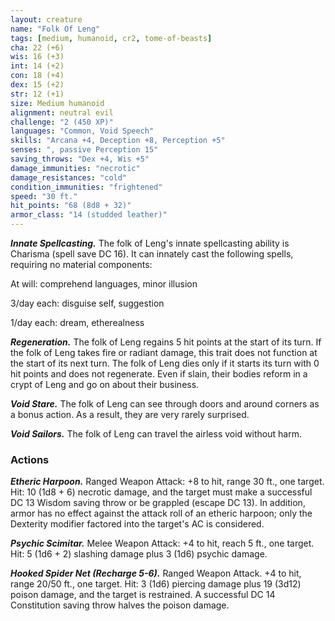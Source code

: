 ```yaml
---
layout: creature
name: "Folk Of Leng"
tags: [medium, humanoid, cr2, tome-of-beasts]
cha: 22 (+6)
wis: 16 (+3)
int: 14 (+2)
con: 18 (+4)
dex: 15 (+2)
str: 12 (+1)
size: Medium humanoid
alignment: neutral evil
challenge: "2 (450 XP)"
languages: "Common, Void Speech"
skills: "Arcana +4, Deception +8, Perception +5"
senses: ", passive Perception 15"
saving_throws: "Dex +4, Wis +5"
damage_immunities: "necrotic"
damage_resistances: "cold"
condition_immunities: "frightened"
speed: "30 ft."
hit_points: "68 (8d8 + 32)"
armor_class: "14 (studded leather)"
---
```


***Innate Spellcasting.*** The folk of Leng's innate spellcasting ability is Charisma (spell save DC 16). It can innately cast the following spells, requiring no material components:

At will: comprehend languages, minor illusion

3/day each: disguise self, suggestion

1/day each: dream, etherealness

***Regeneration.*** The folk of Leng regains 5 hit points at the start of its turn. If the folk of Leng takes fire or radiant damage, this trait does not function at the start of its next turn. The folk of Leng dies only if it starts its turn with 0 hit points and does not regenerate. Even if slain, their bodies reform in a crypt of Leng and go on about their business.

***Void Stare.*** The folk of Leng can see through doors and around corners as a bonus action. As a result, they are very rarely surprised.

***Void Sailors.*** The folk of Leng can travel the airless void without harm.

### Actions

***Etheric Harpoon.*** Ranged Weapon Attack: +8 to hit, range 30 ft., one target. Hit: 10 (1d8 + 6) necrotic damage, and the target must make a successful DC 13 Wisdom saving throw or be grappled (escape DC 13). In addition, armor has no effect against the attack roll of an etheric harpoon; only the Dexterity modifier factored into the target's AC is considered.

***Psychic Scimitar.*** Melee Weapon Attack: +4 to hit, reach 5 ft., one target. Hit: 5 (1d6 + 2) slashing damage plus 3 (1d6) psychic damage.

***Hooked Spider Net (Recharge 5-6).*** Ranged Weapon Attack. +4 to hit, range 20/50 ft., one target. Hit: 3 (1d6) piercing damage plus 19 (3d12) poison damage, and the target is restrained. A successful DC 14 Constitution saving throw halves the poison damage.

